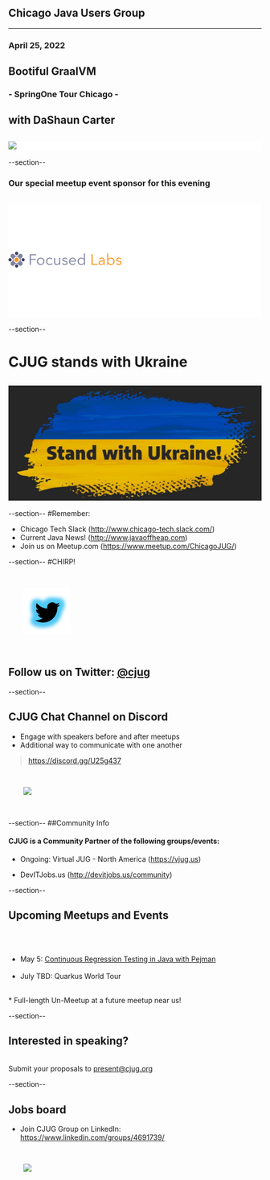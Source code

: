 ## Chicago Java Users Group
---

### April 25, 2022 
## Bootiful GraalVM 
### - SpringOne Tour Chicago -
## with DaShaun Carter
<div style="background-color: white; margin-top: 30px;">
	<img src="images/cjug.gif" style="border: none; box-shadow: none;"/>
</div>

--section--
### Our special meetup event sponsor for this evening
<div style="background-color: white; margin-top: 30px;">
	<img src="images/focusedLabs.png" style="border: none; box-shadow: none;"/>
</div>

--section--
# CJUG stands with Ukraine
<div style="background-color: white; margin-top: 30px;">
	<img src="images/WeStandWithUkraine.jpeg" style="border: none; box-shadow: none;"/>
</div>

--section--
#Remember:
 * Chicago Tech Slack (http://www.chicago-tech.slack.com/)
 * Current Java News! (http://www.javaoffheap.com)
 * Join us on Meetup.com (https://www.meetup.com/ChicagoJUG/)

--section--
#CHIRP!
<br/>

<img src="images/twitterBird.png" style="border:none; box-shadow:none; margin: 30px; background:white;"/>

## Follow us on Twitter: <u>[@cjug](https://twitter.com/cjug)</u>

--section--
## CJUG Chat Channel on Discord 
* Engage with speakers before and after meetups
* Additional way to communicate with one another

>https://discord.gg/U25g437

<img src="images/cjug-discord-qrcode.png" style="border:none; box-shadow:none; margin: 30px; background:white;"/>

--section--
##Community Info
#### CJUG is a Community Partner of the following groups/events:

* Ongoing:  Virtual JUG - North America (https://vjug.us)

* DevITJobs.us (http://devitjobs.us/community)

--section--
## Upcoming Meetups and Events 

<br/><br/>
* May 5: [Continuous Regression Testing in Java with Pejman](https://www.meetup.com/ChicagoJUG/events/285406777/)
<br/><br/>
* July TBD: Quarkus World Tour
<br/>
* Full-length Un-Meetup at a future meetup near us!
<br/>
  
--section--
## Interested in speaking? 
<br/>Submit your proposals to present@cjug.org<br/>

--section--

## Jobs board

* Join CJUG Group on LinkedIn:<br/>
 https://www.linkedin.com/groups/4691739/

<img src="images/cjug-linkedinGroup-qrcode.png" style="border:none; box-shadow:none; margin: 30px; background:white;"/>

